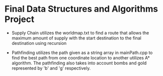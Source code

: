 # Final Data Structures and Algorithms Project

- Supply Chain utilizes the worldmap.txt to find a route that allows the maximum
  amount of supply with the start destination to the final destination 
  using recursion

- Pathfinding utilizes the path given as a string array in mainPath.cpp to find
  the best path from one coordinate location to another utilizes A* algorithm.
  The pathfinding also takes into account bombs and gold represented by 'b' and
  'g' respectively.